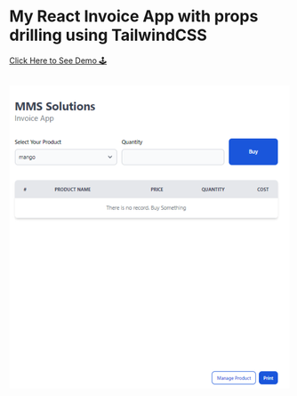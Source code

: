 # My React Invoice App with props drilling using TailwindCSS

<div>
   <a href=https://react-invoice-props-drilling.netlify.app/" target="_blank">
   Click Here to See Demo 🕹️
  </a>
</div>
<br/>

![e-commerce webpage](https://github.com/Hanhtunaung97/React-inoivce-app-props-drilling/blob/f8c62780275caf8a6b63708ea37af86391f7fefe/public/img/landing%20photo.PNG)
